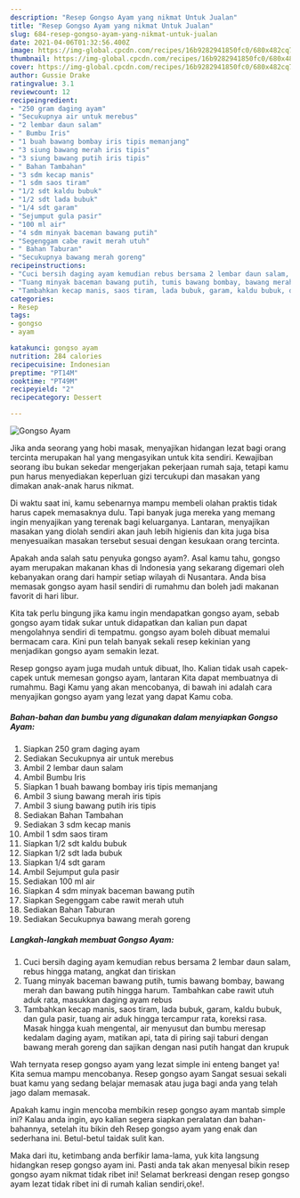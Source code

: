 ```yaml
---
description: "Resep Gongso Ayam yang nikmat Untuk Jualan"
title: "Resep Gongso Ayam yang nikmat Untuk Jualan"
slug: 684-resep-gongso-ayam-yang-nikmat-untuk-jualan
date: 2021-04-06T01:32:56.400Z
image: https://img-global.cpcdn.com/recipes/16b9282941850fc0/680x482cq70/gongso-ayam-foto-resep-utama.jpg
thumbnail: https://img-global.cpcdn.com/recipes/16b9282941850fc0/680x482cq70/gongso-ayam-foto-resep-utama.jpg
cover: https://img-global.cpcdn.com/recipes/16b9282941850fc0/680x482cq70/gongso-ayam-foto-resep-utama.jpg
author: Gussie Drake
ratingvalue: 3.1
reviewcount: 12
recipeingredient:
- "250 gram daging ayam"
- "Secukupnya air untuk merebus"
- "2 lembar daun salam"
- " Bumbu Iris"
- "1 buah bawang bombay iris tipis memanjang"
- "3 siung bawang merah iris tipis"
- "3 siung bawang putih iris tipis"
- " Bahan Tambahan"
- "3 sdm kecap manis"
- "1 sdm saos tiram"
- "1/2 sdt kaldu bubuk"
- "1/2 sdt lada bubuk"
- "1/4 sdt garam"
- "Sejumput gula pasir"
- "100 ml air"
- "4 sdm minyak baceman bawang putih"
- "Segenggam cabe rawit merah utuh"
- " Bahan Taburan"
- "Secukupnya bawang merah goreng"
recipeinstructions:
- "Cuci bersih daging ayam kemudian rebus bersama 2 lembar daun salam, rebus hingga matang, angkat dan tiriskan"
- "Tuang minyak baceman bawang putih, tumis bawang bombay, bawang merah dan bawang putih hingga harum. Tambahkan cabe rawit utuh aduk rata, masukkan daging ayam rebus"
- "Tambahkan kecap manis, saos tiram, lada bubuk, garam, kaldu bubuk, dan gula pasir, tuang air aduk hingga tercampur rata, koreksi rasa. Masak hingga kuah mengental, air menyusut dan bumbu meresap kedalam daging ayam, matikan api, tata di piring saji taburi dengan bawang merah goreng dan sajikan dengan nasi putih hangat dan krupuk"
categories:
- Resep
tags:
- gongso
- ayam

katakunci: gongso ayam 
nutrition: 284 calories
recipecuisine: Indonesian
preptime: "PT14M"
cooktime: "PT49M"
recipeyield: "2"
recipecategory: Dessert

---
```



![Gongso Ayam](https://img-global.cpcdn.com/recipes/16b9282941850fc0/680x482cq70/gongso-ayam-foto-resep-utama.jpg)

Jika anda seorang yang hobi masak, menyajikan hidangan lezat bagi orang tercinta merupakan hal yang mengasyikan untuk kita sendiri. Kewajiban seorang ibu bukan sekedar mengerjakan pekerjaan rumah saja, tetapi kamu pun harus menyediakan keperluan gizi tercukupi dan masakan yang dimakan anak-anak harus nikmat.

Di waktu  saat ini, kamu sebenarnya mampu membeli olahan praktis tidak harus capek memasaknya dulu. Tapi banyak juga mereka yang memang ingin menyajikan yang terenak bagi keluarganya. Lantaran, menyajikan masakan yang diolah sendiri akan jauh lebih higienis dan kita juga bisa menyesuaikan masakan tersebut sesuai dengan kesukaan orang tercinta. 



Apakah anda salah satu penyuka gongso ayam?. Asal kamu tahu, gongso ayam merupakan makanan khas di Indonesia yang sekarang digemari oleh kebanyakan orang dari hampir setiap wilayah di Nusantara. Anda bisa memasak gongso ayam hasil sendiri di rumahmu dan boleh jadi makanan favorit di hari libur.

Kita tak perlu bingung jika kamu ingin mendapatkan gongso ayam, sebab gongso ayam tidak sukar untuk didapatkan dan kalian pun dapat mengolahnya sendiri di tempatmu. gongso ayam boleh dibuat memalui bermacam cara. Kini pun telah banyak sekali resep kekinian yang menjadikan gongso ayam semakin lezat.

Resep gongso ayam juga mudah untuk dibuat, lho. Kalian tidak usah capek-capek untuk memesan gongso ayam, lantaran Kita dapat membuatnya di rumahmu. Bagi Kamu yang akan mencobanya, di bawah ini adalah cara menyajikan gongso ayam yang lezat yang dapat Kamu coba.

<!--inarticleads1-->

##### Bahan-bahan dan bumbu yang digunakan dalam menyiapkan Gongso Ayam:

1. Siapkan 250 gram daging ayam
1. Sediakan Secukupnya air untuk merebus
1. Ambil 2 lembar daun salam
1. Ambil  Bumbu Iris
1. Siapkan 1 buah bawang bombay iris tipis memanjang
1. Ambil 3 siung bawang merah iris tipis
1. Ambil 3 siung bawang putih iris tipis
1. Sediakan  Bahan Tambahan
1. Sediakan 3 sdm kecap manis
1. Ambil 1 sdm saos tiram
1. Siapkan 1/2 sdt kaldu bubuk
1. Siapkan 1/2 sdt lada bubuk
1. Siapkan 1/4 sdt garam
1. Ambil Sejumput gula pasir
1. Sediakan 100 ml air
1. Siapkan 4 sdm minyak baceman bawang putih
1. Siapkan Segenggam cabe rawit merah utuh
1. Sediakan  Bahan Taburan
1. Sediakan Secukupnya bawang merah goreng




<!--inarticleads2-->

##### Langkah-langkah membuat Gongso Ayam:

1. Cuci bersih daging ayam kemudian rebus bersama 2 lembar daun salam, rebus hingga matang, angkat dan tiriskan
1. Tuang minyak baceman bawang putih, tumis bawang bombay, bawang merah dan bawang putih hingga harum. Tambahkan cabe rawit utuh aduk rata, masukkan daging ayam rebus
1. Tambahkan kecap manis, saos tiram, lada bubuk, garam, kaldu bubuk, dan gula pasir, tuang air aduk hingga tercampur rata, koreksi rasa. Masak hingga kuah mengental, air menyusut dan bumbu meresap kedalam daging ayam, matikan api, tata di piring saji taburi dengan bawang merah goreng dan sajikan dengan nasi putih hangat dan krupuk




Wah ternyata resep gongso ayam yang lezat simple ini enteng banget ya! Kita semua mampu mencobanya. Resep gongso ayam Sangat sesuai sekali buat kamu yang sedang belajar memasak atau juga bagi anda yang telah jago dalam memasak.

Apakah kamu ingin mencoba membikin resep gongso ayam mantab simple ini? Kalau anda ingin, ayo kalian segera siapkan peralatan dan bahan-bahannya, setelah itu bikin deh Resep gongso ayam yang enak dan sederhana ini. Betul-betul taidak sulit kan. 

Maka dari itu, ketimbang anda berfikir lama-lama, yuk kita langsung hidangkan resep gongso ayam ini. Pasti anda tak akan menyesal bikin resep gongso ayam nikmat tidak ribet ini! Selamat berkreasi dengan resep gongso ayam lezat tidak ribet ini di rumah kalian sendiri,oke!.

